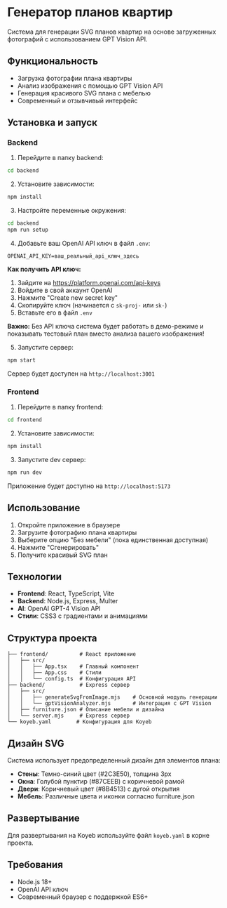# Генератор планов квартир

Система для генерации SVG планов квартир на основе загруженных фотографий с использованием GPT Vision API.

## Функциональность

- Загрузка фотографии плана квартиры
- Анализ изображения с помощью GPT Vision API
- Генерация красивого SVG плана с мебелью
- Современный и отзывчивый интерфейс

## Установка и запуск

### Backend

1. Перейдите в папку backend:
```bash
cd backend
```

2. Установите зависимости:
```bash
npm install
```

3. Настройте переменные окружения:
```bash
cd backend
npm run setup
```

4. Добавьте ваш OpenAI API ключ в файл `.env`:
```
OPENAI_API_KEY=ваш_реальный_api_ключ_здесь
```

**Как получить API ключ:**
1. Зайдите на https://platform.openai.com/api-keys
2. Войдите в свой аккаунт OpenAI
3. Нажмите "Create new secret key"
4. Скопируйте ключ (начинается с `sk-proj-` или `sk-`)
5. Вставьте его в файл `.env`

**Важно:** Без API ключа система будет работать в демо-режиме и показывать тестовый план вместо анализа вашего изображения!

5. Запустите сервер:
```bash
npm start
```

Сервер будет доступен на `http://localhost:3001`

### Frontend

1. Перейдите в папку frontend:
```bash
cd frontend
```

2. Установите зависимости:
```bash
npm install
```

3. Запустите dev сервер:
```bash
npm run dev
```

Приложение будет доступно на `http://localhost:5173`

## Использование

1. Откройте приложение в браузере
2. Загрузите фотографию плана квартиры
3. Выберите опцию "Без мебели" (пока единственная доступная)
4. Нажмите "Сгенерировать"
5. Получите красивый SVG план

## Технологии

- **Frontend**: React, TypeScript, Vite
- **Backend**: Node.js, Express, Multer
- **AI**: OpenAI GPT-4 Vision API
- **Стили**: CSS3 с градиентами и анимациями

## Структура проекта

```
├── frontend/          # React приложение
│   ├── src/
│   │   ├── App.tsx    # Главный компонент
│   │   ├── App.css    # Стили
│   │   └── config.ts  # Конфигурация API
├── backend/           # Express сервер
│   ├── src/
│   │   ├── generateSvgFromImage.mjs    # Основной модуль генерации
│   │   └── gptVisionAnalyzer.mjs       # Интеграция с GPT Vision
│   ├── furniture.json # Описание мебели и дизайна
│   └── server.mjs     # Express сервер
└── koyeb.yaml        # Конфигурация для Koyeb
```

## Дизайн SVG

Система использует предопределенный дизайн для элементов плана:

- **Стены**: Темно-синий цвет (#2C3E50), толщина 3px
- **Окна**: Голубой пунктир (#87CEEB) с коричневой рамой
- **Двери**: Коричневый цвет (#8B4513) с дугой открытия
- **Мебель**: Различные цвета и иконки согласно furniture.json

## Развертывание

Для развертывания на Koyeb используйте файл `koyeb.yaml` в корне проекта.

## Требования

- Node.js 18+
- OpenAI API ключ
- Современный браузер с поддержкой ES6+